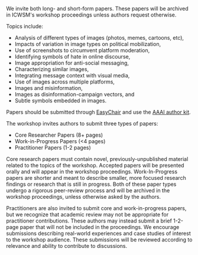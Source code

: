 We invite both long- and short-form papers. These papers will be archived in ICWSM's workshop proceedings unless authors request otherwise.

Topics include:

- Analysis of different types of images (photos, memes, cartoons, etc),
- Impacts of variation in image types on political mobilization,
- Use of screenshots to circumvent platform moderation,
- Identifying symbols of hate in online discourse, 
- Image appropriation for anti-social messaging,
- Characterizing similar images,
- Integrating message context with visual media,
- Use of images across multiple platforms, 
- Images and misinformation,
- Images as disinformation-campaign vectors, and
- Subtle symbols embedded in images.

Papers should be submitted through [EasyChair](http://easychair.com) and use the [AAAI author kit](https://www.aaai.org/Publications/Templates/AuthorKit22.zip).

The workshop invites authors to submit three types of papers:

- Core Researcher Papers (8+ pages)
- Work-in-Progress Papers (&lt;4 pages)
- Practitioner Papers (1-2 pages)

Core research papers must contain novel, previously-unpublished material related to the topics of the workshop. Accepted papers will be presented orally and will appear in the workshop proceedings.
Work-In-Progress papers are shorter and meant to describe smaller, more focused research findings or research that is still in progress. Both of these paper types undergo a rigorous peer-review process and will be archived in the workshop proceedings, unless otherwise asked by the authors.

Practitioners are also invited to submit core and work-in-progress papers, but we recognize that academic review may not be appropriate for practitioner contributions. 
These authors may instead submit a brief 1-2-page paper that will not be included in the proceedings. 
We encourage submissions describing real-world experiences and case studies of interest to the workshop audience.
These submissions will be reviewed according to relevance and ability to contribute to discussions.
